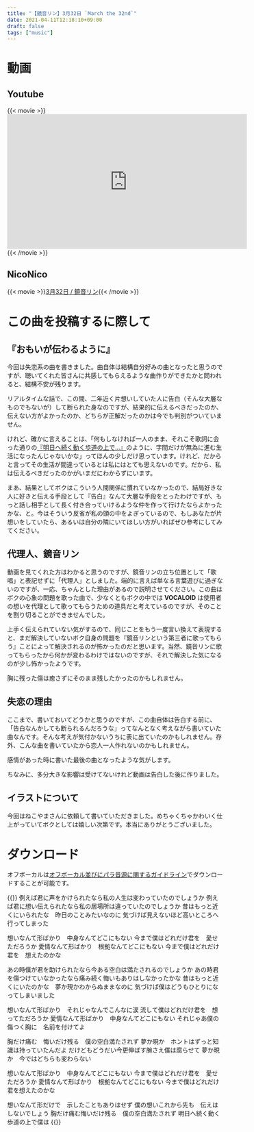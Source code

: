 ```yaml
---
title: "【鏡音リン】3月32日 `March the 32nd`"
date: 2021-04-11T12:18:10+09:00
draft: false
tags: ["music"]
---
```


# 動画
## Youtube

{{< movie >}}<iframe width="560" height="315" src="https://www.youtube.com/embed/xPGgZmGk8ZA" title="YouTube video player" frameborder="0" allow="accelerometer; autoplay; clipboard-write; encrypted-media; gyroscope; picture-in-picture" allowfullscreen></iframe>{{< /movie >}}

## NicoNico
{{< movie >}}<script type="application/javascript" src="https://embed.nicovideo.jp/watch/sm36600308/script?w=720&h=480"></script><noscript><a href="https://www.nicovideo.jp/watch/sm36600308">3月32日 / 鏡音リン</a></noscript>{{< /movie >}}

# この曲を投稿するに際して

## 『おもいが伝わるように』
今回は失恋系の曲を書きました。曲自体は結構自分好みの曲となったと思うのですが、聴いてくれた皆さんに共感してもらえるような曲作りができたかと問われると、結構不安が残ります。

リアルタイムな話で、この間、二年近く片想いしていた人に告白（そんな大層なものでもないが）して断られた身なのですが、結果的に伝えるべきだったのか、伝えない方がよかったのか、どちらが正解だったのかは今でも判別がついていません。

けれど、確かに言えることは、「何もしなければ一人のまま、それこそ歌詞に会った通りの[『明日へ続く動く歩道の上で…』](https://youtu.be/xPGgZmGk8ZA?t=221)のように、字間だけが無為に進む生活になったんじゃないかな」ってほんの少しだけ思っています。けれど、だからと言ってその生活が間違っているとは私にはとても思えないのです。だから、私は伝えるべきだったのかがいまだにわからずにいます。

まあ、結果としてボクはこういう人間関係に慣れていなかったので、結局好きな人に好きと伝える手段として『告白』なんて大層な手段をとったわけですが、もっと話し相手として長く付き合っていけるような仲を作って行けたならよかったかな、と。今はそういう反省が私の頭の中をよぎっているので、もしあなたが片想いをしていたら、あるいは自分の隣にいてほしい方がいればぜひ参考にしてみてください。

## 代理人、鏡音リン

動画を見てくれた方はわかると思うのですが、鏡音リンの立ち位置として「歌唱」と表記せずに「代理人」としました。端的に言えば単なる言葉遊びに過ぎないのですが、一応、ちゃんとした理由があるので説明させてください。この曲はボクの心象の問題を歌った曲で、少なくともボクの中では **VOCALOID** は使用者の想いを代理として歌ってもらうための道具だと考えているのですが、そのことを割り切ることができませんでした。

上手く伝えられていない気がするので、同じことをもう一度言い換えて表現すると、まだ解決していないボク自身の問題を『鏡音リンという第三者に歌ってもらう』ことによって解決されるのが怖かったのだと思います。当然、鏡音リンに歌ってもらったから何かが変わるわけではないのですが、それで解決した気になるのが少し怖かったようです。

胸に残った傷は癒さずにそのまま残したかったのかもしれません。

## 失恋の理由

ここまで、書いておいてどうかと思うのですが、この曲自体は告白する前に、「告白なんかしても断られるんだろうな」ってなんとなく考えながら書いていた曲なんです。そんな考えが気付かないうちに表に出ていたのかもしれません。存外、こんな曲を書いていたから恋人一人作れないのかもしれません。

感情があった時に書いた最後の曲となったような気がします。

ちなみに、多分大きな影響は受けてないけれど動画は告白した後に作りました。

## イラストについて

今回はねこやまさんに依頼して書いていただきました。めちゃくちゃかわいく仕上がっていてボクとしては嬉しい次第です。本当にありがとうございました。

# ダウンロード

オフボーカルは[オフボーカル並びにパラ音源に関するガイドライン]({{<absurl>}}/guidelines#オフボーカル並びにパラ音源に関するガイドライン{{</absurl>}})でダウンロードすることが可能です。

{{<lyrics>}}
例えば君に声をかけられたなら私の人生は変わっていたのでしょうか
例えば君に想い伝えられたなら私の居場所は違っていたのでしょうか
昔はもっと近くにいられたな　昨日のことみたいなのに
気づけば見えないほど高いところへ行ってしまった

想いなんて形ばかり　中身なんてどこにもない
今まで僕はどれだけ君を　愛せただろうか
愛情なんて形ばかり　根拠なんてどこにもない
今まで僕はどれだけ君を　想えたのかな

あの時僕が君を助けられたなら今ある空白は満たされるのでしょうか
あの時君を傷つけていなかったなら痛み続く悔いもありはしなかったかな
昔はもっと近くにいたのかな　夢か現かわからぬままなのに
気づけば僕はどうもひとりになってしまいました

想いなんて形ばかり　それじゃなんでこんなに涙
流して僕はどれだけ君を　想ってただろうか
愛情なんて形ばかり　中身なんてどこにもない
それじゃあ僕の傷つく胸に　名前を付けてよ

胸だけ痛む　悔いだけ残る　僕の空白満たされず
夢か現か　ホントはずっと知識は持っていたんだよ
だけどもどうだい今更伸ばす腕さえ僕は腐らせて
夢か現か　今ではどちらも変わらない

想いなんて形ばかり　中身なんてどこにもない
今まで僕はどれだけ君を　愛せただろうか
愛情なんて形ばかり　根拠なんてどこにもない
今まで僕はどれだけ　君を想えたのかな

想いなんて形だけで　示したこともありはせず
僕の想いこれから先も　伝えはしないでしょう
胸だけ痛む悔いだけ残る　僕の空白満たされず
明日へ続く動く　歩道の上で僕は
{{</lyrics>}}
